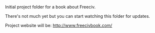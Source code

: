 
Initial project folder for a book about Freeciv.

There's not much yet but you can start watching this folder for updates.

Project website will be: http://www.freecivbook.com/
